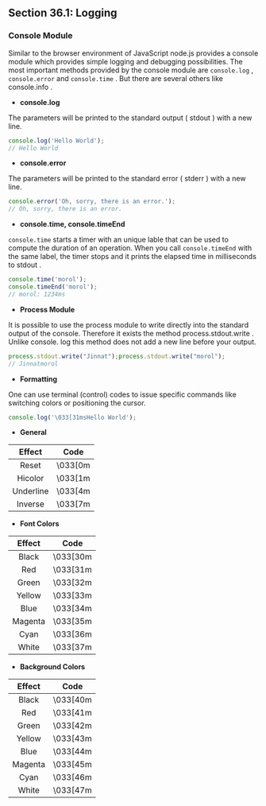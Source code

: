 ## Section 36.1: Logging

### Console Module

Similar to the browser environment of JavaScript node.js provides a console module 
which provides simple logging and debugging possibilities. The most important 
methods provided by the console module are `console.log` , `console.error` and 
`console.time` . But there are several others like console.info .

- **console.log**

The parameters will be printed to the standard output ( stdout ) with a new line.
```js
console.log('Hello World');
// Hello World
```

- **console.error**

The parameters will be printed to the standard error ( stderr ) with a new line.
```js
console.error('Oh, sorry, there is an error.');
// Oh, sorry, there is an error.
```

- **console.time, console.timeEnd**

`console.time` starts a timer with an unique lable that can be used to compute the 
duration of an operation. When you call `console.timeEnd` with the same label, the 
timer stops and it prints the elapsed time in milliseconds to stdout .

```js
console.time('morol');
console.timeEnd('morol');
// morol: 1234ms
```

- **Process Module**

It is possible to use the process module to write directly into the standard output 
of the console. Therefore it exists the method process.stdout.write . Unlike console.
log this method does not add a new line before your output.

```js
process.stdout.write("Jinnat");process.stdout.write("morol");
// Jinnatmorol
```

- **Formatting**

One can use terminal (control) codes to issue specific commands like switching 
colors or positioning the cursor.

```js
console.log('\033[31msHello World');
```

- **General**

| Effect | Code |
|:------:|:----:|
| Reset | \033[0m |
| Hicolor | \033[1m |
| Underline | \033[4m |
| Inverse | \033[7m |

- **Font Colors**

| Effect | Code |
|:------:|:----:|
| Black | \033[30m |
| Red | \033[31m |
| Green | \033[32m |
| Yellow | \033[33m |
| Blue | \033[34m |
| Magenta | \033[35m |
| Cyan | \033[36m |
| White | \033[37m |

- **Background Colors**

| Effect | Code |
|:------:|:----:|
| Black | \033[40m |
| Red | \033[41m |
| Green | \033[42m |
| Yellow | \033[43m |
| Blue | \033[44m |
| Magenta | \033[45m |
| Cyan | \033[46m |
| White | \033[47m |